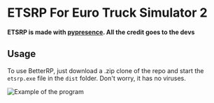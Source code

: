 # ETSRP For Euro Truck Simulator 2

**ETSRP is made with [pypresence](https://github.com/qwertyquerty/pypresence). All the credit goes to the devs**

## Usage

To use BetterRP, just download a .zip clone of the repo and start the `etsrp.exe` file in the `dist` folder. Don't worry, it has no viruses.

  ![Example of the program](https://i.imgur.com/G9fSbkl.gif)
